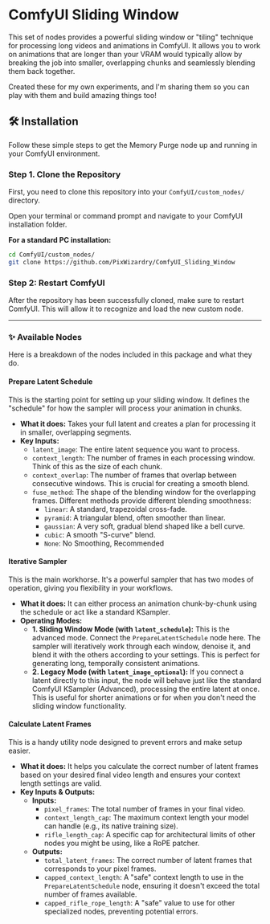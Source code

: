 # ComfyUI Sliding Window

This set of nodes provides a powerful sliding window or "tiling" technique for processing long videos and animations in ComfyUI. It allows you to work on animations that are longer than your VRAM would typically allow by breaking the job into smaller, overlapping chunks and seamlessly blending them back together. 

Created these for my own experiments, and I'm sharing them so you can play with them and build amazing things too!

## 🛠️ Installation

Follow these simple steps to get the Memory Purge node up and running in your ComfyUI environment.

### Step 1. Clone the Repository

First, you need to clone this repository into your `ComfyUI/custom_nodes/` directory.

Open your terminal or command prompt and navigate to your ComfyUI installation folder.

**For a standard PC installation:**
```bash
cd ComfyUI/custom_nodes/
git clone https://github.com/PixWizardry/ComfyUI_Sliding_Window
```

### Step 2: Restart ComfyUI

After the repository has been successfully cloned, make sure to restart ComfyUI. This will allow it to recognize and load the new custom node.

---

### ✨ Available Nodes

Here is a breakdown of the nodes included in this package and what they do.

#### **Prepare Latent Schedule**
This is the starting point for setting up your sliding window. It defines the "schedule" for how the sampler will process your animation in chunks.

*   **What it does:** Takes your full latent and creates a plan for processing it in smaller, overlapping segments.
*   **Key Inputs:**
    *   `latent_image`: The entire latent sequence you want to process.
    *   `context_length`: The number of frames in each processing window. Think of this as the size of each chunk.
    *   `context_overlap`: The number of frames that overlap between consecutive windows. This is crucial for creating a smooth blend.
    *   `fuse_method`: The shape of the blending window for the overlapping frames. Different methods provide different blending smoothness:
        *   `linear`: A standard, trapezoidal cross-fade.
        *   `pyramid`: A triangular blend, often smoother than linear.
        *   `gaussian`: A very soft, gradual blend shaped like a bell curve.
        *   `cubic`: A smooth "S-curve" blend.
        *   `None`: No Smoothing, Recommended

#### **Iterative Sampler**
This is the main workhorse. It's a powerful sampler that has two modes of operation, giving you flexibility in your workflows.

*   **What it does:** It can either process an animation chunk-by-chunk using the schedule or act like a standard KSampler.
*   **Operating Modes:**
    *   **1. Sliding Window Mode (with `latent_schedule`):** This is the advanced mode. Connect the `PrepareLatentSchedule` node here. The sampler will iteratively work through each window, denoise it, and blend it with the others according to your settings. This is perfect for generating long, temporally consistent animations.
    *   **2. Legacy Mode (with `latent_image_optional`):** If you connect a latent directly to this input, the node will behave just like the standard ComfyUI KSampler (Advanced), processing the entire latent at once. This is useful for shorter animations or for when you don't need the sliding window functionality.

#### **Calculate Latent Frames**
This is a handy utility node designed to prevent errors and make setup easier.

*   **What it does:** It helps you calculate the correct number of latent frames based on your desired final video length and ensures your context length settings are valid.
*   **Key Inputs & Outputs:**
    *   **Inputs:**
        *   `pixel_frames`: The total number of frames in your final video.
        *   `context_length_cap`: The maximum context length your model can handle (e.g., its native training size).
        *   `rifle_length_cap`: A specific cap for architectural limits of other nodes you might be using, like a RoPE patcher.
    *   **Outputs:**
        *   `total_latent_frames`: The correct number of latent frames that corresponds to your pixel frames.
        *   `capped_context_length`: A "safe" context length to use in the `PrepareLatentSchedule` node, ensuring it doesn't exceed the total number of frames available.
        *   `capped_rifle_rope_length`: A "safe" value to use for other specialized nodes, preventing potential errors.
